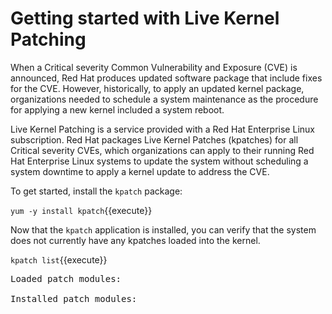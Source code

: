 # Getting started with Live Kernel Patching

When a Critical severity Common Vulnerability and Exposure (CVE) is
announced, Red Hat produces updated software package that include fixes for
the CVE.  However, historically, to apply an updated kernel package,
organizations needed to schedule a system maintenance as the procedure for
applying a new kernel included a system reboot.

Live Kernel Patching is a service provided with a Red Hat Enterprise Linux
subscription.  Red Hat packages Live Kernel Patches (kpatches) for all Critical
severity CVEs, which organizations can apply to their running Red Hat 
Enterprise Linux systems to update the system without scheduling a system
downtime to apply a kernel update to address the CVE.

To get started, install the `kpatch` package:

`yum -y install kpatch`{{execute}}

Now that the `kpatch` application is installed, you can verify that the
system does not currently have any kpatches loaded into the kernel.

`kpatch list`{{execute}}

<pre class=file>
Loaded patch modules:

Installed patch modules:

</pre>


